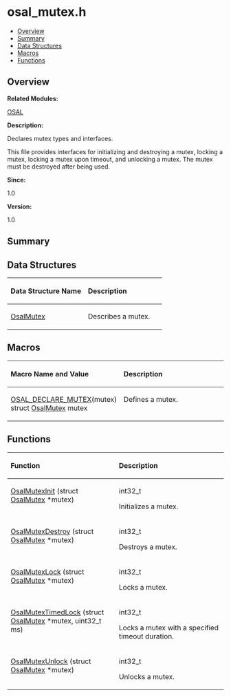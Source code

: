 # osal\_mutex.h<a name="EN-US_TOPIC_0000001055039492"></a>

-   [Overview](#section247873507165628)
-   [Summary](#section287799635165628)
-   [Data Structures](#nested-classes)
-   [Macros](#define-members)
-   [Functions](#func-members)

## **Overview**<a name="section247873507165628"></a>

**Related Modules:**

[OSAL](osal.md)

**Description:**

Declares mutex types and interfaces. 

This file provides interfaces for initializing and destroying a mutex, locking a mutex, locking a mutex upon timeout, and unlocking a mutex. The mutex must be destroyed after being used.

**Since:**

1.0

**Version:**

1.0

## **Summary**<a name="section287799635165628"></a>

## Data Structures<a name="nested-classes"></a>

<a name="table2047770513165628"></a>
<table><thead align="left"><tr id="row185842918165628"><th class="cellrowborder" valign="top" width="50%" id="mcps1.1.3.1.1"><p id="p1173075938165628"><a name="p1173075938165628"></a><a name="p1173075938165628"></a>Data Structure Name</p>
</th>
<th class="cellrowborder" valign="top" width="50%" id="mcps1.1.3.1.2"><p id="p870290886165628"><a name="p870290886165628"></a><a name="p870290886165628"></a>Description</p>
</th>
</tr>
</thead>
<tbody><tr id="row774074353165628"><td class="cellrowborder" valign="top" width="50%" headers="mcps1.1.3.1.1 "><p id="p1362695741165628"><a name="p1362695741165628"></a><a name="p1362695741165628"></a><a href="osalmutex.md">OsalMutex</a></p>
</td>
<td class="cellrowborder" valign="top" width="50%" headers="mcps1.1.3.1.2 "><p id="p348984783165628"><a name="p348984783165628"></a><a name="p348984783165628"></a>Describes a mutex. </p>
</td>
</tr>
</tbody>
</table>

## Macros<a name="define-members"></a>

<a name="table1551504458165628"></a>
<table><thead align="left"><tr id="row1628994327165628"><th class="cellrowborder" valign="top" width="50%" id="mcps1.1.3.1.1"><p id="p1674161130165628"><a name="p1674161130165628"></a><a name="p1674161130165628"></a>Macro Name and Value</p>
</th>
<th class="cellrowborder" valign="top" width="50%" id="mcps1.1.3.1.2"><p id="p867024876165628"><a name="p867024876165628"></a><a name="p867024876165628"></a>Description</p>
</th>
</tr>
</thead>
<tbody><tr id="row803024621165628"><td class="cellrowborder" valign="top" width="50%" headers="mcps1.1.3.1.1 "><p id="p1121127683165628"><a name="p1121127683165628"></a><a name="p1121127683165628"></a><a href="osal.md#ga63b1e9f0b9eacddc211f9a481c2597b3">OSAL_DECLARE_MUTEX</a>(mutex)   struct <a href="osalmutex.md">OsalMutex</a> mutex</p>
</td>
<td class="cellrowborder" valign="top" width="50%" headers="mcps1.1.3.1.2 "><p id="p2110765814165628"><a name="p2110765814165628"></a><a name="p2110765814165628"></a>Defines a mutex. </p>
</td>
</tr>
</tbody>
</table>

## Functions<a name="func-members"></a>

<a name="table1773745591165628"></a>
<table><thead align="left"><tr id="row202692259165628"><th class="cellrowborder" valign="top" width="50%" id="mcps1.1.3.1.1"><p id="p1153128158165628"><a name="p1153128158165628"></a><a name="p1153128158165628"></a>Function</p>
</th>
<th class="cellrowborder" valign="top" width="50%" id="mcps1.1.3.1.2"><p id="p1173255863165628"><a name="p1173255863165628"></a><a name="p1173255863165628"></a>Description</p>
</th>
</tr>
</thead>
<tbody><tr id="row717817110165628"><td class="cellrowborder" valign="top" width="50%" headers="mcps1.1.3.1.1 "><p id="p700941717165628"><a name="p700941717165628"></a><a name="p700941717165628"></a><a href="osal.md#ga9bbc55785f8a533b0b099956bcbe258e">OsalMutexInit</a> (struct <a href="osalmutex.md">OsalMutex</a> *mutex)</p>
</td>
<td class="cellrowborder" valign="top" width="50%" headers="mcps1.1.3.1.2 "><p id="p1538947563165628"><a name="p1538947563165628"></a><a name="p1538947563165628"></a>int32_t </p>
<p id="p2114217260165628"><a name="p2114217260165628"></a><a name="p2114217260165628"></a>Initializes a mutex. </p>
</td>
</tr>
<tr id="row764695368165628"><td class="cellrowborder" valign="top" width="50%" headers="mcps1.1.3.1.1 "><p id="p1701519845165628"><a name="p1701519845165628"></a><a name="p1701519845165628"></a><a href="osal.md#gaa37328265ee97277516f6905f90a41b3">OsalMutexDestroy</a> (struct <a href="osalmutex.md">OsalMutex</a> *mutex)</p>
</td>
<td class="cellrowborder" valign="top" width="50%" headers="mcps1.1.3.1.2 "><p id="p602517345165628"><a name="p602517345165628"></a><a name="p602517345165628"></a>int32_t </p>
<p id="p1130955227165628"><a name="p1130955227165628"></a><a name="p1130955227165628"></a>Destroys a mutex. </p>
</td>
</tr>
<tr id="row1913185650165628"><td class="cellrowborder" valign="top" width="50%" headers="mcps1.1.3.1.1 "><p id="p2084828576165628"><a name="p2084828576165628"></a><a name="p2084828576165628"></a><a href="osal.md#ga45d893bf49a8fb8caf76fa5d31822e0e">OsalMutexLock</a> (struct <a href="osalmutex.md">OsalMutex</a> *mutex)</p>
</td>
<td class="cellrowborder" valign="top" width="50%" headers="mcps1.1.3.1.2 "><p id="p289548859165628"><a name="p289548859165628"></a><a name="p289548859165628"></a>int32_t </p>
<p id="p2100407817165628"><a name="p2100407817165628"></a><a name="p2100407817165628"></a>Locks a mutex. </p>
</td>
</tr>
<tr id="row1613085170165628"><td class="cellrowborder" valign="top" width="50%" headers="mcps1.1.3.1.1 "><p id="p429698452165628"><a name="p429698452165628"></a><a name="p429698452165628"></a><a href="osal.md#ga57162c8f2e812ef3e5ace498bb85a3b6">OsalMutexTimedLock</a> (struct <a href="osalmutex.md">OsalMutex</a> *mutex, uint32_t ms)</p>
</td>
<td class="cellrowborder" valign="top" width="50%" headers="mcps1.1.3.1.2 "><p id="p320428275165628"><a name="p320428275165628"></a><a name="p320428275165628"></a>int32_t </p>
<p id="p1889509280165628"><a name="p1889509280165628"></a><a name="p1889509280165628"></a>Locks a mutex with a specified timeout duration. </p>
</td>
</tr>
<tr id="row1105095059165628"><td class="cellrowborder" valign="top" width="50%" headers="mcps1.1.3.1.1 "><p id="p1356200253165628"><a name="p1356200253165628"></a><a name="p1356200253165628"></a><a href="osal.md#gae76ffb4db66c988be5209e0dfdc7a35f">OsalMutexUnlock</a> (struct <a href="osalmutex.md">OsalMutex</a> *mutex)</p>
</td>
<td class="cellrowborder" valign="top" width="50%" headers="mcps1.1.3.1.2 "><p id="p480990989165628"><a name="p480990989165628"></a><a name="p480990989165628"></a>int32_t </p>
<p id="p940787684165628"><a name="p940787684165628"></a><a name="p940787684165628"></a>Unlocks a mutex. </p>
</td>
</tr>
</tbody>
</table>

